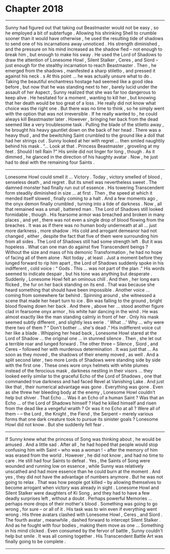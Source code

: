 
# Chapter 2018


---

Sunny had figured out that taking out Beastmaster would not be easy , so he employed a bit of subterfuge .
Allowing his shrinking Shell to crumble sooner than it would have otherwise , he used the resulting tide of shadows to send one of his incarnations away unnoticed .
His strength diminished , and the pressure on his mind increased as the shadow fled – not enough to break him , but enough to make his sway .
He used the Lord of Shadows to draw the attention of Lonesome Howl , Silent Stalker , Ceres , and Siord – just enough for the stealthy incarnation to reach Beastmaster . Then , he emerged from the shadows , manifested a sharp stiletto , and pressed it against his neck . s
At this point ... he was actually unsure what to do .
Taking the beautiful enchantress hostage had seemed like a good idea before , but now that he was standing next to her , barely lucid under the assault of her Aspect , Sunny realized that she was far too dangerous to keep alive .
He hesitated for a moment , wanting to kill her , but knowing that her death would be too great of a loss . He really did not know what choice was the right one .
But there was no time to think , so he simply went with the option that was not irreversible .
If he really wanted to , he could always kill Beastmaster later . However , bringing her back from the dead seemed like a very troublesome task .
Pulling the blade of the stiletto away , he brought his heavy gauntlet down on the back of her head .
There was a heavy thud , and the bewitching Saint crumbled to the ground like a doll that had her strings cut .
Sunny looked at her with regret ... then smiled naughtily behind his mask .
“... Look at that . Princess Beastmaster , groveling at my feet . Should I tell Rain ?”
His smile did not linger for long , though . As it dimmed , he glanced in the direction of his haughty avatar .
Now , he just had to deal with the remaining four Saints .
***
Lonesome Howl could smell it ...
Victory .
Today , victory smelled of blood , senseless death , and regret . But its smell was nevertheless sweet .
The damned monster had finally run out of essence . His towering Transcendent form steadily diminished in size ... at first . Then , the speed at which it mended itself slowed , finally coming to a halt . And a few moments ago , the onyx demon finally crumbled , turning into a tide of darkness .
Now , all that remained was a small , battered man .
The Lord of Shadows still looked formidable , though .
His fearsome armor was breached and broken in many places , and yet , there was not even a single drop of blood flowing from the breaches . It was as if there was no human body underneath at all ... just more darkness , more shadow .
His cold and arrogant demeanor had not changed , either , despite the fact that five of them were surrounding him from all sides .
The Lord of Shadows still had some strength left .
But it was hopeless .
What can one man do against five Transcendent beings ?
Without the size and mass of his demonic Transformation , he had no hope of facing all of them alone . Not today , at least .
Just a moment before they lunged forward to rip him apart , the Lord of Shadows suddenly spoke in his indifferent , cold voice :
“ Gods . This ... was not part of the plan .”
His words seemed to indicate despair , but his tone was anything but desperate .
Suddenly , Lonesome Howl felt an ominous chill .
And then , her long ears flicked , the fur on her back standing on its end .
That was because she heard something that should have been impossible .
Another voice ... coming from somewhere far behind .
Spinning around , she witnessed a scene that made her heart turn to ice .
Bin was falling to the ground , bright blood flowing down her back .
And there , above her ... stood another figure clad in fearsome onyx armor , his white hair dancing in the wind .
He was almost exactly like the man standing calmly in front of her . Only his mask seemed subtly different , and slightly less eerie .
‘ What …’
Why ... why were there two of them ?
“ Don't bother ... she's dead .”
His indifferent voice cut her like a blade .
Whipping her head back , Lonesome Howl stared at the Lord of Shadow ... the original one ... in stunned silence .
Then , she let out a terrible roar and lunged forward .
The other three – Silence , Siord , and Ceres – followed her with murderous determination .
It was just that ...
As soon as they moved , the shadows of their enemy moved , as well . And a split second later , two more Lords of Shadows were standing side by side with the first one .
These ones wore onyx helmets with white plumes instead of the ferocious mask , darkness nestling in their visors ... they looked eerily similar to the graceful Echo of the Lord of Shadows , one that commanded true darkness and had faced Revel at Vanishing Lake .
And just like that , their numerical advantage was gone .
Everything was gone .
Even as she threw her bleeding body at the enemy , Lonesome Howl couldn't help but shiver .
That Echo ...
Was it an Echo of a human Saint ?
Was that an Echo ... of the Lord of Shadows himself ?
Had he killed himself and risen from the dead like a vengeful wraith ?
Or was it no Echo at all ?
Were all of them -
– the Lord , the Knight , the Fiend , the Serpent – merely various forms that one dark creature took to pursue its sinister goals ?
Lonesome Howl did not know .
But she suddenly felt fear .
***
If Sunny knew what the princess of Song was thinking about , he would be amused .
And a little sad .
After all , he had hoped that people would stop confusing him with Saint – who was a woman ! – after the memory of him was erased from the world .
However , he did not know , and had no time to care .
He still had four Saints to defeat .
Yes , the Saints of Song were wounded and running low on essence , while Sunny was relatively unscathed and had more essence than he could burn at the moment . And yes , they did not have the advantage of numbers anymore .
But he was not going to relax .
That was how people got killed – by allowing themselves to become arrogant when victory was already in sight .
Lonesome Howl and Silent Stalker were daughters of Ki Song , and they had to have a few deadly surprises left , without a doubt . Perhaps powerful Memories ... perhaps more drops of their mother's blood .
Something was going to go wrong , for sure – or all of it .
His task was to win even if everything went wrong .
His three avatars clashed with Lonesome Howl , Ceres , and Siord . The fourth avatar , meanwhile , dashed forward to intercept Silent Stalker .
And as he fought with four bodies , making them move as one …
Something in his mind clicked .
Even consumed by the fervor of battle , Sunny couldn't help but smile .
It was all coming together .
His Transcendent Battle Art was finally going to be complete .

---

